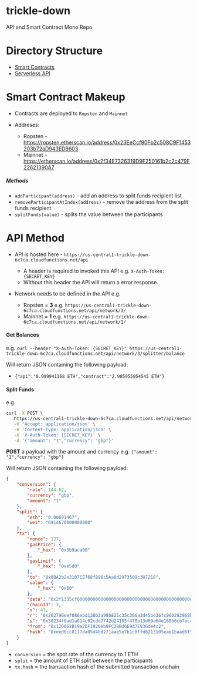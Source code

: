 # trickle-down
API and Smart Contract Mono Repo

Directory Structure
=========

* [Smart Contracts](https://github.com/blockrockettech/trickle-down/tree/master/contracts)
* [Serverless API](https://github.com/blockrockettech/trickle-down/tree/master/api)


Smart Contract Makeup
========

* Contracts are deployed to `Ropsten` and `Mainnet`

* Addreses:
  * Ropsten - https://ropsten.etherscan.io/address/0x23EeCcf90Fb2c508C9F1453203b72aD943ED8603
  * Mainnet - https://etherscan.io/address/0x2f34E7326319D9F250161b2c2c479F22621390A7

##### Methods

* `addParticipant(address)` - add an address to split funds recipient list
* `removeParticipantAtIndex(address)` - remove the address from the split funds recipient
* `splitFunds(value)` - splits the value between the participants

API Method
========

* API is hosted here - `https://us-central1-trickle-down-6c7ca.cloudfunctions.net/api`
  * A header is required to invoked this API e.g. `X-Auth-Token: {SECRET_KEY}`
  * Without this header the API will return a error response.
  
* Network needs to be defined in the API e.g.
  * Ropsten = **3** e.g. `https://us-central1-trickle-down-6c7ca.cloudfunctions.net/api/network/3/`
  * Mainnet = **1** e.g. `https://us-central1-trickle-down-6c7ca.cloudfunctions.net/api/network/1/`

#### Get Balances

e.g. `curl --header "X-Auth-Token: {SECRET_KEY}" https://us-central1-trickle-down-6c7ca.cloudfunctions.net/api/network/3/splitter/balance`

Will return JSON containing the following payload:

* `{"api":"0.999941168 ETH","contract":"2.985955954545 ETH"}`

#### Split Funds

e.g.
```bash
curl -X POST \
   https://us-central1-trickle-down-6c7ca.cloudfunctions.net/api/network/3/splitter/split \
   -H 'Accept: application/json' \
   -H 'Content-Type: application/json' \
   -H 'X-Auth-Token: {SECRET_KEY}' \
   -d '{"amount": "1","currency": "gbp"}'
```

**POST** a payload with the amount and currency e.g. `{"amount": "1","currency": "gbp"}`

Will return JSON containing the following payload:

```json
{
    "conversion": {
        "rate": 144.62,
        "currency": "gbp",
        "amount": "1"
    },
    "split": {
        "eth": "0.00691467",
        "wei": "6914670000000000"
    },
    "tx": {
        "nonce": 127,
        "gasPrice": {
            "_hex": "0x3b9aca00"
        },
        "gasLimit": {
            "_hex": "0xe5d0"
        },
        "to": "0x0BA2b2e2107CE768fB96c5Aa6d2973509c387218",
        "value": {
            "_hex": "0x00"
        },
        "data": "0x2f1335cf000000000000000000000000000000000000000000000000001890db1116cc00",
        "chainId": 3,
        "v": 41,
        "r": "0x262796eef086ebd130b3a99b825c35c366a3d45be36fc060292968ba78992668",
        "s": "0x30234f6ad1a614c92cdd7742d24105f470b13d09a64e18866cb7ec486cf211d7",
        "from": "0x12D062B19a2DF1920eb9FC28Bd6E9A7E936de4c2",
        "hash": "0xeed6cc8177da05d4bd271aae5e7b1c0ffd8213105eae1baad0f577df01e28283"
    }
}
```

* `conversion` = the spot rate of the currency to 1 ETH
* `split` = the amount of ETH split between the participants
* `tx.hash` = the transaction hash of the submitted transaction onchain
